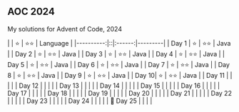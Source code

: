 ##  AOC 2024

My solutions for Advent of Code, 2024

|           | ⭐ |   ⭐⭐   | Language |
|----------:|::|:------:|---------|
|     Day 1 | ⭐ |   ⭐⭐   | Java    |
|     Day 2 | ⭐ |   ⭐⭐   | Java    |
|     Day 3 | ⭐ |   ⭐⭐   | Java    |
|     Day 4 | ⭐ |   ⭐⭐   | Java    |
|     Day 5 | ⭐ |   ⭐⭐   | Java    |
|     Day 6 | ⭐ |   ⭐⭐   | Java    |
|     Day 7 | ⭐ |   ⭐⭐   | Java    |
|     Day 8 | ⭐ |   ⭐⭐   | Java    |
|     Day 9 | ⭐ |  ⭐⭐    | Java    |
|     Day 10| ⭐ |  ⭐⭐    | Java    |
|    Day 11 |  |        |         |
|    Day 12 |  |        |         |
|    Day 13 |  |        |         |
|    Day 14 |  |        |         |
|    Day 15 |  |        |         |
|    Day 16 |  |        |         |
|    Day 17 |  |        |         |
|    Day 18 |  |        |         |
|    Day 19 |  |        |         |
|    Day 20 |  |        |         |
|    Day 21 |  |        |         |
|    Day 22 |  |        |         |
|    Day 23 |  |        |         |
|    Day 24 |  |        |         |
| 🌟 Day 25 |  |        |         |
